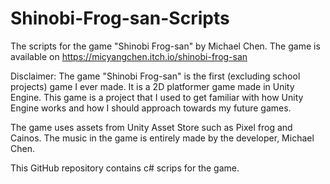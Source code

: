 # Shinobi-Frog-san-Scripts
The scripts for the game "Shinobi Frog-san" by Michael Chen. The game is available on https://micyangchen.itch.io/shinobi-frog-san

Disclaimer: The game "Shinobi Frog-san" is the first (excluding school projects) game I ever made. It is a 2D platformer game made in Unity Engine. This game is a project that I used to get familiar with how Unity Engine works and how I should approach towards my future games.

The game uses assets from Unity Asset Store such as Pixel frog and Cainos.
The music in the game is entirely made by the developer, Michael Chen.

This GitHub repository contains c# scrips for the game.
